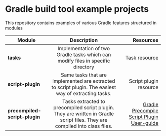 # Gradle build tool example projects

This repository contains examples of various Gradle features structured in modules

|    Module     |  Description  |  Resources   |
| ------------- |:-------------:|-------------:|
| **tasks**     | Implementation of two Gradle tasks which can modify files in specific directory | Task resource  |
| **script-plugin** | Same tasks that are implemented are extracted to script plugin. The easiest way of extracting tasks. | Script plugin resource |
| **precompiled-script-plugin** | Tasks extracted to precompiled script plugin. They are written in Gradle script files. They are compiled into class files. | [Gradle Precompile Script Plugin User-guide](https://docs.gradle.org/current/userguide/custom_plugins.html#sec:precompiled_plugins) | 
